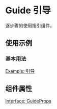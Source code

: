 # Guide 引导

逐步骤的使用指引组件。

## 使用示例

### 基本用法

[Example: 引导](./_example/GuideExample.jsx)

## 组件属性

[Interface: GuideProps](./Guide.tsx)
